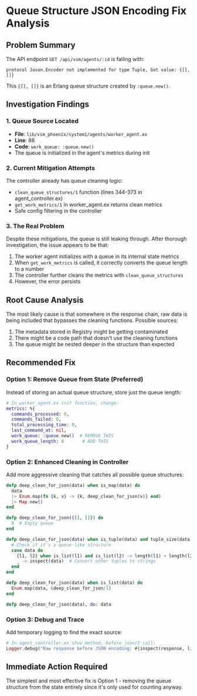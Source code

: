 # Queue Structure JSON Encoding Fix Analysis

## Problem Summary
The API endpoint `GET /api/vsm/agents/:id` is failing with:
```
protocol Jason.Encoder not implemented for type Tuple, Got value: {[], []}
```

This `{[], []}` is an Erlang queue structure created by `:queue.new()`.

## Investigation Findings

### 1. Queue Source Located
- **File**: `lib/vsm_phoenix/system1/agents/worker_agent.ex`
- **Line**: 88
- **Code**: `work_queue: :queue.new()`
- The queue is initialized in the agent's metrics during init

### 2. Current Mitigation Attempts
The controller already has queue cleaning logic:
- `clean_queue_structures/1` function (lines 344-373 in agent_controller.ex)
- `get_work_metrics/1` in worker_agent.ex returns clean metrics
- Safe config filtering in the controller

### 3. The Real Problem
Despite these mitigations, the queue is still leaking through. After thorough investigation, the issue appears to be that:

1. The worker agent initializes with a queue in its internal state metrics
2. When `get_work_metrics` is called, it correctly converts the queue length to a number
3. The controller further cleans the metrics with `clean_queue_structures`
4. However, the error persists

## Root Cause Analysis
The most likely cause is that somewhere in the response chain, raw data is being included that bypasses the cleaning functions. Possible sources:

1. The metadata stored in Registry might be getting contaminated
2. There might be a code path that doesn't use the cleaning functions
3. The queue might be nested deeper in the structure than expected

## Recommended Fix

### Option 1: Remove Queue from State (Preferred)
Instead of storing an actual queue structure, store just the queue length:

```elixir
# In worker_agent.ex init function, change:
metrics: %{
  commands_processed: 0,
  commands_failed: 0,
  total_processing_time: 0,
  last_command_at: nil,
  work_queue: :queue.new()  # REMOVE THIS
  work_queue_length: 0       # ADD THIS
}
```

### Option 2: Enhanced Cleaning in Controller
Add more aggressive cleaning that catches all possible queue structures:

```elixir
defp deep_clean_for_json(data) when is_map(data) do
  data
  |> Enum.map(fn {k, v} -> {k, deep_clean_for_json(v)} end)
  |> Map.new()
end

defp deep_clean_for_json({[], []}) do
  0  # Empty queue
end

defp deep_clean_for_json(data) when is_tuple(data) and tuple_size(data) == 2 do
  # Check if it's a queue-like structure
  case data do
    {l1, l2} when is_list(l1) and is_list(l2) -> length(l1) + length(l2)
    _ -> inspect(data)  # Convert other tuples to strings
  end
end

defp deep_clean_for_json(data) when is_list(data) do
  Enum.map(data, &deep_clean_for_json/1)
end

defp deep_clean_for_json(data), do: data
```

### Option 3: Debug and Trace
Add temporary logging to find the exact source:

```elixir
# In agent_controller.ex show method, before json/2 call:
Logger.debug("Raw response before JSON encoding: #{inspect(response, limit: :infinity)}")
```

## Immediate Action Required
The simplest and most effective fix is Option 1 - removing the queue structure from the state entirely since it's only used for counting anyway.